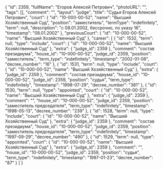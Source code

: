 {
    "id": 2359,
    "fullName": "Егоров Алексей Петрович",
    "photoURL": "",
    "tags": [],
    "comment": "",
    "layout": "judge",
    "title": "Судья Егоров Алексей Петрович",
    "court": {
        "id": "10-000-00-52",
        "name": "Высший Хозяйственный Суд",
        "position": "заместитель",
        "termType": "indefinitely",
        "term": null,
        "description": "c 08.01.2002, бессрочно, по указу 16",
        "timestamp": "08.01.2002"
    },
    "previousCourt": {
        "id": "10-000-00-52",
        "name": "Высший Хозяйственный Суд"
    },
    "career": [
        {
            "id": 1532,
            "term": null,
            "type": "include",
            "court": {
                "id": "10-000-00-52",
                "name": "Высший Хозяйственный Суд"
            },
            "extra": {
                "judge_id": 2359
            },
            "comment": "состав президиума",
            "house_id": "10-000-00-52",
            "judge_id": 2359,
            "position": "заместитель",
            "term_type": "indefinitely",
            "timestamp": "2002-01-08",
            "decree_number": "16"
        },
        {
            "id": 1531,
            "term": null,
            "type": "include",
            "court": {
                "id": "10-000-00-52",
                "name": "Высший Хозяйственный Суд"
            },
            "extra": {
                "judge_id": 2359
            },
            "comment": "состав президиума",
            "house_id": "10-000-00-52",
            "judge_id": 2359,
            "position": "судья",
            "term_type": "indefinitely",
            "timestamp": "1998-07-29",
            "decree_number": "381"
        },
        {
            "id": 1530,
            "term": null,
            "type": "appointed",
            "court": {
                "id": "10-000-00-52",
                "name": "Высший Хозяйственный Суд"
            },
            "extra": {
                "judge_id": 2359
            },
            "comment": "",
            "house_id": "10-000-00-52",
            "judge_id": 2359,
            "position": "заместитель председателя",
            "term_type": "indefinitely",
            "timestamp": "1998-05-13",
            "decree_number": "239"
        },
        {
            "id": 1528,
            "term": null,
            "type": "include",
            "court": {
                "id": "10-000-00-52",
                "name": "Высший Хозяйственный Суд"
            },
            "extra": {
                "judge_id": 2359
            },
            "comment": "состав президиума",
            "house_id": "10-000-00-52",
            "judge_id": 2359,
            "position": "заместитель председателя",
            "term_type": "indefinitely",
            "timestamp": "1997-09-29",
            "decree_number": "490"
        },
        {
            "id": 1529,
            "term": null,
            "type": "appointed",
            "court": {
                "id": "10-000-00-52",
                "name": "Высший Хозяйственный Суд"
            },
            "extra": {
                "judge_id": 2359
            },
            "comment": "",
            "house_id": "10-000-00-52",
            "judge_id": 2359,
            "position": "судья",
            "term_type": "indefinitely",
            "timestamp": "1997-01-23",
            "decree_number": "87"
        }
    ]
}